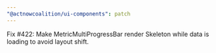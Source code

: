 ```yaml
---
"@actnowcoalition/ui-components": patch
---
```


Fix #422: Make MetricMultiProgressBar render Skeleton while data is loading to avoid layout shift.
